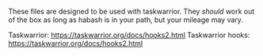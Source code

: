 These files are designed to be used with taskwarrior. They *should* work out of
the box as long as habash is in your path, but your mileage may vary.

Taskwarrior: https://taskwarrior.org/docs/hooks2.html
Taskwarrior hooks: https://taskwarrior.org/docs/hooks2.html
